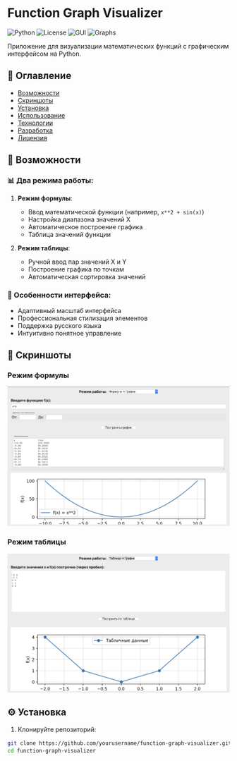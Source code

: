 # Function Graph Visualizer

![Python](https://img.shields.io/badge/Python-3.8%2B-blue)
![License](https://img.shields.io/badge/License-MIT-green)
![GUI](https://img.shields.io/badge/GUI-Tkinter-yellow)
![Graphs](https://img.shields.io/badge/Graphs-Matplotlib-orange)

Приложение для визуализации математических функций с графическим интерфейсом на Python.

## 📌 Оглавление
- [Возможности](#-возможности)
- [Скриншоты](#-скриншоты)
- [Установка](#-установка)
- [Использование](#-использование)
- [Технологии](#-технологии)
- [Разработка](#-разработка)
- [Лицензия](#-лицензия)

## 🌟 Возможности

### 📊 Два режима работы:
1. **Режим формулы**:
   - Ввод математической функции (например, `x**2 + sin(x)`)
   - Настройка диапазона значений X
   - Автоматическое построение графика
   - Таблица значений функции

2. **Режим таблицы**:
   - Ручной ввод пар значений X и Y
   - Построение графика по точкам
   - Автоматическая сортировка значений

### 🎨 Особенности интерфейса:
- Адаптивный масштаб интерфейса
- Профессиональная стилизация элементов
- Поддержка русского языка
- Интуитивно понятное управление

## 📸 Скриншоты

### Режим формулы
![Формула](formula_mode.png)

### Режим таблицы
![Таблица](table_mode.png)

## ⚙️ Установка

1. Клонируйте репозиторий:
```bash
git clone https://github.com/yourusername/function-graph-visualizer.git
cd function-graph-visualizer
